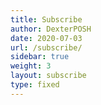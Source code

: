 ```yaml
---
title: Subscribe
author: DexterPOSH
date: 2020-07-03
url: /subscribe/
sidebar: true
weight: 3
layout: subscribe
type: fixed
---
```


